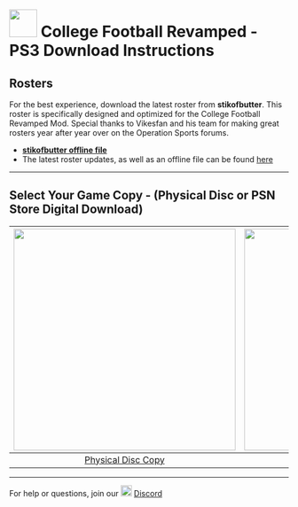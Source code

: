 # <img width="50" src="https://www.freepnglogos.com/uploads/playstation-png-logo/navy-playstation-png-logo-5.png"> College Football Revamped - PS3 Download Instructions

## Rosters
For the best experience, download the latest roster from **stikofbutter**. This roster is specifically designed and optimized for the College Football Revamped Mod. Special thanks to Vikesfan and his team for making great rosters year after year over on the Operation Sports forums.

- [**stikofbutter offline file**](https://github.com/cfbrevamped/CFBR-Easy-Installer/blob/master/assets/PS3.zip?raw=true)
- The latest roster updates, as well as an offline file can be found [here](https://forums.operationsports.com/forums/ncaa-football-rosters/964552-ncaa-football-14-2020-2021-roster-update.html)

---------

## Select Your Game Copy - (Physical Disc or PSN Store Digital Download)
| <a href="https://github.com/cfbrevamped/CFBR-Easy-Installer/blob/master/PS3/disc.md"><img width="400" src="https://raw.githubusercontent.com/cfbrevamped/CFBR-Easy-Installer/master/assets/images/BLUS31159.png"></a>  | <a href="https://github.com/cfbrevamped/CFBR-Easy-Installer/blob/master/PS3/warning.md"><img width="400" src="https://raw.githubusercontent.com/cfbrevamped/CFBR-Easy-Installer/master/assets/images/PS-store-logo.png">
|:---:|:---:|
| [Physical Disc Copy](https://github.com/cfbrevamped/CFBR-Easy-Installer/blob/master/PS3/disc.md) | [PSN Store Digital Copy](https://github.com/cfbrevamped/CFBR-Easy-Installer/blob/master/PS3/warning.md) |

---------
For help or questions, join our <img width="20" src="https://logo-logos.com/wp-content/uploads/2018/03/Discord_icon.png"> [Discord](https://discord.com/invite/cfbr)
